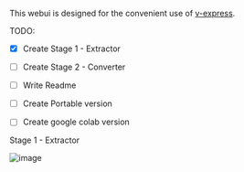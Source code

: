 This webui is designed for the convenient use of [v-express](https://github.com/tencent-ailab/V-Express/tree/main).

TODO:
- [x] Create Stage 1 - Extractor
- [ ] Create Stage 2 - Converter
- [ ] Write Readme
- [ ] Create Portable version
- [ ] Create google colab version


Stage 1 - Extractor

![image](https://github.com/daswer123/v-express-webui/assets/22278673/e064ea48-16cc-421d-ba0a-7925dd57f9f1)
